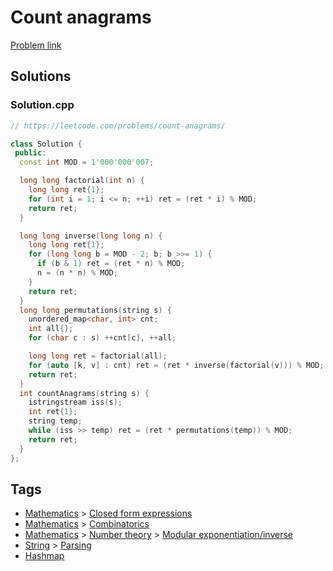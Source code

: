 # Count anagrams

[Problem link](https://leetcode.com/problems/count-anagrams/)

## Solutions


### Solution.cpp
```cpp
// https://leetcode.com/problems/count-anagrams/

class Solution {
 public:
  const int MOD = 1'000'000'007;

  long long factorial(int n) {
    long long ret{1};
    for (int i = 1; i <= n; ++i) ret = (ret * i) % MOD;
    return ret;
  }

  long long inverse(long long n) {
    long long ret{1};
    for (long long b = MOD - 2; b; b >>= 1) {
      if (b & 1) ret = (ret * n) % MOD;
      n = (n * n) % MOD;
    }
    return ret;
  }
  long long permutations(string s) {
    unordered_map<char, int> cnt;
    int all{};
    for (char c : s) ++cnt[c], ++all;

    long long ret = factorial(all);
    for (auto [k, v] : cnt) ret = (ret * inverse(factorial(v))) % MOD;
    return ret;
  }
  int countAnagrams(string s) {
    istringstream iss(s);
    int ret{1};
    string temp;
    while (iss >> temp) ret = (ret * permutations(temp)) % MOD;
    return ret;
  }
};
```
## Tags

* [Mathematics](/README.md#Mathematics) > [Closed form expressions](/README.md#Mathematics-Closed_form_expressions)
* [Mathematics](/README.md#Mathematics) > [Combinatorics](/README.md#Mathematics-Combinatorics)
* [Mathematics](/README.md#Mathematics) > [Number theory](/README.md#Mathematics-Number_theory) > [Modular exponentiation/inverse](/README.md#Mathematics-Number_theory-Modular_exponentiation_inverse)
* [String](/README.md#String) > [Parsing](/README.md#String-Parsing)
* [Hashmap](/README.md#Hashmap)
